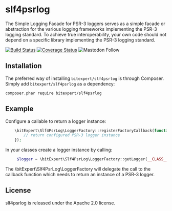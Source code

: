 # slf4psrlog
The Simple Logging Facade for PSR-3 loggers serves as a simple facade or abstraction for the various logging frameworks
implementing the PSR-3 logging standard. To achieve true interoperability, your own code should not depend on a specific
library implementing the PSR-3 logging standard.

[![Build Status](https://travis-ci.org/bitExpert/slf4psrlog.svg?branch=master)](https://travis-ci.org/bitExpert/slf4psrlog)
[![Coverage Status](https://coveralls.io/repos/github/bitExpert/slf4psrlog/badge.svg?branch=master)](https://coveralls.io/github/bitExpert/slf4psrlog?branch=master)
![Mastodon Follow](https://img.shields.io/mastodon/follow/109408681246972700?domain=https://rheinneckar.social)

Installation
------------

The preferred way of installing `bitexpert/slf4psrlog` is through Composer. Simply add `bitexpert/slf4psrlog` as a 
dependency:

```
composer.phar require bitexpert/slf4psrlog
```

Example
-------

Configure a callable to return a logger instance:

```php
    \bitExpert\Slf4PsrLog\LoggerFactory::registerFactoryCallback(function($channel) {
        // return configured PSR-3 logger instance
    });
```

In your classes create a logger instance by calling:

```php
     $logger = \bitExpert\Slf4PsrLog\LoggerFactory::getLogger(__CLASS__);
```

The \bitExpert\Slf4PsrLog\LoggerFactory will delegate the call to the callback function which needs to return an instance
of a PSR-3 logger.

License
-------

slf4psrlog is released under the Apache 2.0 license.
